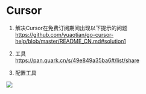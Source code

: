 # Cursor
1. 解决Cursor在免费订阅期间出现以下提示的问题 <br/>
https://github.com/yuaotian/go-cursor-help/blob/master/README_CN.md#solution1

2. 工具 <br/>
https://pan.quark.cn/s/49e849a35ba6#/list/share

3. 配置工具 <br/>
<img src='/blog/2025/5/cursormagic.png' />


